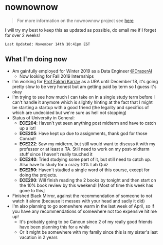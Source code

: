 # nownownow

> For more information on the nownownow project see [here](https://nownownow.com/about)

I will try my best to keep this as updated as possible, do email me if I forget for over 2 weeks!

`Last Updated: November 14th 10:41pm EST`

## What I'm doing now
- Am gainfully employed for Winter 2019 as a Data Engineer [@DraperAI](https://github.com/DraperAI/)
  - Now looking for Fall 2019 Internships
- I'm working for [Prof Fakhri Karray](https://uwaterloo.ca/electrical-computer-engineering/about/people/karray) as a URA until December'18, it's going pretty slow to be very honest but am getting paid by term so I guess it's okay
- I'm trying to see how much I can take on in a single study term before I can't handle it anymore which is slightly hinting at the fact that I might be starting a startup with a good friend (the legality and specifics of which are undecided but we're sure as hell not stopping)
- Status of University in General:
  - **ECE204**: Haven't yet seen anything post midterm and have to catch up a lot!
  - **ECE205**: Have kept up due to assignments, thank god for those Conrad!
  - **ECE222**: Saw my midterm, but still would want to discuss it with my professor or at least a TA. Still need to work on my post-midterm stuff since I haven't really touched it
  - **ECE240**: Tried studying some part of it, but still need to catch up. Also have to study for a crazy 10% Lab Quiz
  - **ECE250**: Haven't studied a single word of this course, except for doing the projects.
  - **ECE290**: Will finish reading the 2 books by tonight and then start on the 10% book review by this weekend! [Most of time this week has gone to this]
- Finished Black Mirror, against the recommendation of someone to not watch it alone (because it messes with your head and sadly it did)
- I'm also planning to go somewhere warm in the last week of April, so if you have any recommendations of somewhere not too expensive hit me up!
  - It's probably going to be Cancun since 2 of my really good friends have been planning this for a while
  - Or it might be somewhere with my family since this is my sister's last vacation in 2 years
